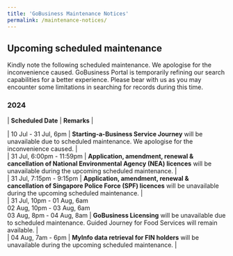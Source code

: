 ```yaml
---
title: 'GoBusiness Maintenance Notices'
permalink: /maintenance-notices/
---
```


## Upcoming scheduled maintenance

Kindly note the following scheduled maintenance. We apologise for the inconvenience caused. 
GoBusiness Portal is temporarily refining our search capabilities for a better experience. Please bear with us as you may encounter some limitations in searching for records during this time.

### 2024 

| **Scheduled Date** | **Remarks** |  

    
| 10 Jul - 31 Jul, 6pm | **Starting-a-Business Service Journey** will be unavailable due to scheduled maintenance. We apologise for the inconvenience caused. |   
| 31 Jul, 6:00pm - 11:59pm | **Application, amendment, renewal & cancellation of National Environmental Agency (NEA) licences** will be unavailable during the upcoming scheduled maintenance. |       
| 31 Jul, 7:15pm - 9:15pm | **Application, amendment, renewal & cancellation of Singapore Police Force (SPF) licences** will be unavailable during the upcoming scheduled maintenance. |      
| 31 Jul, 10pm - 01 Aug, 6am<br>02 Aug, 10pm - 03 Aug, 6am<br>03 Aug, 8pm - 04 Aug, 8am | **GoBusiness Licensing** will be unavailable due to scheduled maintenance. Guided Journey for Food Services will remain available. |       
| 04 Aug, 7am - 6pm | **MyInfo data retrieval for FIN holders** will be unavailable during the upcoming scheduled maintenance. |      





<script src="/jquery/jquery.min.js"></script> <script src="/jquery/resize-tables.js"></script>
